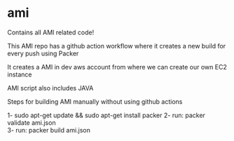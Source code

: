 # ami
Contains all AMI related code!

This AMI repo has a github action workflow where it creates a new build for every push using Packer

It creates a AMI in dev aws account from where we can create our own EC2 instance

AMI script also includes JAVA 

Steps for building AMI manually without using github actions

1- sudo apt-get update && sudo apt-get install packer
2- run: packer validate ami.json   
3- run: packer build  ami.json  